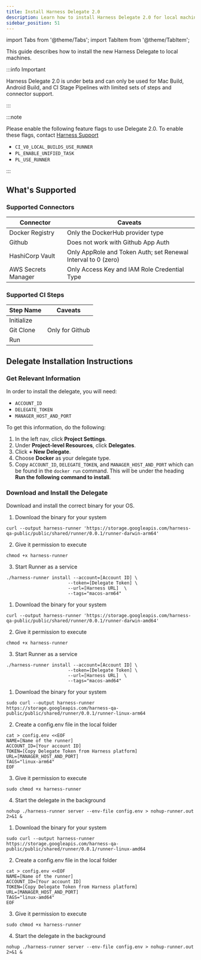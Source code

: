 ```yaml
---
title: Install Harness Delegate 2.0
description: Learn how to install Harness Delegate 2.0 for local machines
sidebar_position: 51
---
```


import Tabs from '@theme/Tabs';
import TabItem from '@theme/TabItem';

This guide describes how to install the new Harness Delegate to local machines. 

:::info Important

Harness Delegate 2.0 is under beta and can only be used for Mac Build, Android Build, and CI Stage Pipelines with limited sets of steps and connector support.

:::

:::note

Please enable the following feature flags to use Delegate 2.0. To enable these flags, contact [Harness Support](mailto:support@harness.io)

- `CI_V0_LOCAL_BUILDS_USE_RUNNER`
- `PL_ENABLE_UNIFIED_TASK`
- `PL_USE_RUNNER`

:::

## What's Supported

### Supported Connectors

| Connector          | Caveats                                                                 |
|--------------------|-------------------------------------------------------------------------|
| Docker Registry    | Only the DockerHub provider type                                        |
| Github             | Does not work with Github App Auth                                      |
| HashiCorp Vault    | Only AppRole and Token Auth; set Renewal Interval to 0 (zero)           |
| AWS Secrets Manager| Only Access Key and IAM Role Credential Type                            |

### Supported CI Steps

| Step Name  | Caveats              |
|------------|----------------------|
| Initialize |                      |
| Git Clone  | Only for Github      |
| Run        |                      |

## Delegate Installation Instructions

### Get Relevant Information

In order to install the delegate, you will need:
- `ACCOUNT_ID`
- `DELEGATE_TOKEN`
- `MANAGER_HOST_AND_PORT`

To get this information, do the following:

<Tabs>
<TabItem value="Interactive Guide">

<DocVideo src="https://app.tango.us/app/embed/Get-Delegate-2-0-Credentials-41d069778e3e421d8791dd4dcc8ab793" title="Get Credentials for Delegate 2.0" />

</TabItem>
<TabItem value="Step-by-Step">

1. In the left nav, click **Project Settings**.
2. Under **Project-level Resources**, click **Delegates**.
3. Click **+ New Delegate**.
4. Choose **Docker** as your delegate type. 
5. Copy `ACCOUNT_ID`, `DELEGATE_TOKEN`, and `MANAGER_HOST_AND_PORT` which can be found in the `docker run` command. This will be under the heading **Run the following command to install**.

</TabItem>
</Tabs>

### Download and Install the Delegate

Download and install the correct binary for your OS.

<Tabs>
<TabItem value="MacOS - arm64">

1. Download the binary for your system
```
curl --output harness-runner 'https://storage.googleapis.com/harness-qa-public/public/shared/runner/0.0.1/runner-darwin-arm64'
```
2. Give it permission to execute
```
chmod +x harness-runner
```
3. Start Runner as a service
```
./harness-runner install --account=[Account ID] \
                       --token=[Delegate Token] \
                       --url=[Harness URL]  \
                       --tags="macos-arm64"
```
</TabItem>

<TabItem value="MacOS - amd64">

1. Download the binary for your system
```
curl --output harness-runner 'https://storage.googleapis.com/harness-qa-public/public/shared/runner/0.0.1/runner-darwin-amd64'
```
2. Give it permission to execute
```
chmod +x harness-runner
```
3. Start Runner as a service
```
./harness-runner install --account=[Account ID] \
                       --token=[Delegate Token] \
                       --url=[Harness URL]  \
                       --tags="macos-amd64"
```
</TabItem>

<TabItem value="Linux - arm64">

1. Download the binary for your system
```
sudo curl --output harness-runner https://storage.googleapis.com/harness-qa-public/public/shared/runner/0.0.1/runner-linux-arm64
```

2. Create a config.env file in the local folder
```
cat > config.env <<EOF
NAME=[Name of the runner]
ACCOUNT_ID=[Your account ID]
TOKEN=[Copy Delegate Token from Harness platform]
URL=[MANAGER_HOST_AND_PORT]
TAGS="linux-arm64"
EOF
```

3. Give it permission to execute
```
sudo chmod +x harness-runner
```

4. Start the delegate in the background
```
nohup ./harness-runner server --env-file config.env > nohup-runner.out 2>&1 &
```

</TabItem>

<TabItem value="Linux - amd64">


1. Download the binary for your system
```
sudo curl --output harness-runner https://storage.googleapis.com/harness-qa-public/public/shared/runner/0.0.1/runner-linux-amd64
```

2. Create a config.env file in the local folder
```
cat > config.env <<EOF
NAME=[Name of the runner]
ACCOUNT_ID=[Your account ID]
TOKEN=[Copy Delegate Token from Harness platform]
URL=[MANAGER_HOST_AND_PORT]
TAGS="linux-amd64"
EOF
```

3. Give it permission to execute
```
sudo chmod +x harness-runner
```

4. Start the delegate in the background
```
nohup ./harness-runner server --env-file config.env > nohup-runner.out 2>&1 &
```

</TabItem>
</Tabs>